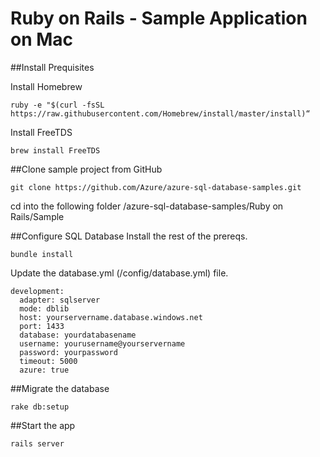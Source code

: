 # Ruby on Rails - Sample Application on Mac

##Install Prequisites

Install Homebrew
	
	ruby -e "$(curl -fsSL https://raw.githubusercontent.com/Homebrew/install/master/install)“

Install FreeTDS

	brew install FreeTDS

##Clone sample project from GitHub

	git clone https://github.com/Azure/azure-sql-database-samples.git
	
cd into the following folder /azure-sql-database-samples/Ruby on Rails/Sample

##Configure SQL Database
Install the rest of the prereqs.

	bundle install

Update the database.yml (/config/database.yml) file. 

	development:
	  adapter: sqlserver 
	  mode: dblib 
	  host: yourservername.database.windows.net 
	  port: 1433 
	  database: yourdatabasename 
	  username: yourusername@yourservername 
	  password: yourpassword 
	  timeout: 5000
	  azure: true 

##Migrate the database 

	rake db:setup

##Start the app

	rails server

